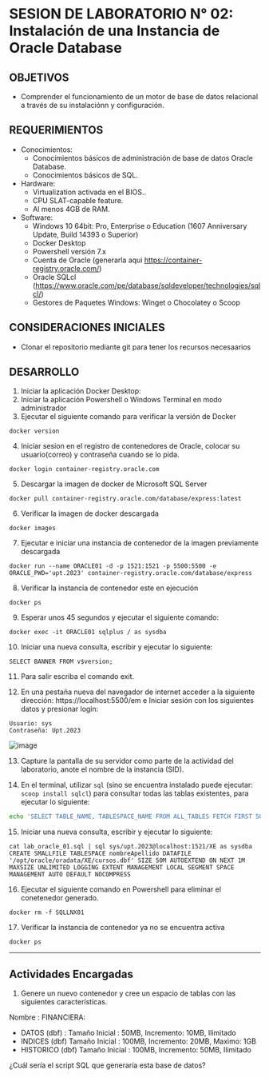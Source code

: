 # SESION DE LABORATORIO N° 02: Instalación de una Instancia de Oracle Database

## OBJETIVOS
  * Comprender el funcionamiento de un motor de base de datos relacional a través de su instalaciónn y configuración.

## REQUERIMIENTOS
  * Conocimientos: 
    - Conocimientos básicos de administración de base de datos Oracle Database.
    - Conocimientos básicos de SQL.
  * Hardware:
    - Virtualization activada en el BIOS..
    - CPU SLAT-capable feature.
    - Al menos 4GB de RAM.
  * Software:
    - Windows 10 64bit: Pro, Enterprise o Education (1607 Anniversary Update, Build 14393 o Superior)
    - Docker Desktop 
    - Powershell versión 7.x
    - Cuenta de Oracle (generarla aqui https://container-registry.oracle.com/)
    - Oracle SQLcl (https://www.oracle.com/pe/database/sqldeveloper/technologies/sqlcl/)
    - Gestores de Paquetes Windows: Winget o Chocolatey o Scoop

## CONSIDERACIONES INICIALES
  * Clonar el repositorio mediante git para tener los recursos necesaarios

## DESARROLLO
1. Iniciar la aplicación Docker Desktop:
2. Iniciar la aplicación Powershell o Windows Terminal en modo administrador 
3. Ejecutar el siguiente comando para verificar la versión de Docker
```
docker version
```
4. Iniciar sesion en el registro de contenedores de Oracle, colocar su usuario(correo) y contraseña cuando se lo pida. 
```
docker login container-registry.oracle.com
```
5. Descargar la imagen de docker de Microsoft SQL Server
```
docker pull container-registry.oracle.com/database/express:latest
```
6. Verificar la imagen de docker descargada
```
docker images
```
7. Ejecutar e iniciar una instancia de contenedor de la imagen previamente descargada
```
docker run --name ORACLE01 -d -p 1521:1521 -p 5500:5500 -e ORACLE_PWD='upt.2023' container-registry.oracle.com/database/express
```
8. Verificar la instancia de contenedor este en ejecución
```
docker ps
```
9. Esperar unos 45 segundos y ejecutar el siguiente comando:
```
docker exec -it ORACLE01 sqlplus / as sysdba
```
10. Iniciar una nueva consulta, escribir y ejecutar lo siguiente:
```
SELECT BANNER FROM v$version;
```
11. Para salir escriba el comando exit.

12. En una pestaña nueva del navegador de internet acceder a la siguiente dirección: https://localhost:5500/em e Iniciar sesión con los siguientes datos y presionar login:
```
Usuario: sys
Contraseña: Upt.2023
```
![image](https://github.com/UPT-FAING-EPIS/SI783_BDII/assets/10199939/e15f0849-78b0-41bc-b8fb-0253cf989e08)

13. Capture la pantalla de su servidor como parte de la actividad del laboratorio, anote el nombre de la instancia (SID).

14. En el terminal, utilizar `sql` (sino se encuentra instalado puede ejecutar: `scoop install sqlcl`) para consultar todas las tablas existentes, para ejecutar lo siguiente:
```Bash
echo 'SELECT TABLE_NAME, TABLESPACE_NAME FROM ALL_TABLES FETCH FIRST 50 ROWS ONLY;' | sql sys/upt.2023@localhost:1521/XE as sysdba
```
15. Iniciar una nueva consulta, escribir y ejecutar lo siguiente:
```
cat lab_oracle_01.sql | sql sys/upt.2023@localhost:1521/XE as sysdba
CREATE SMALLFILE TABLESPACE nombreApellido DATAFILE '/opt/oracle/oradata/XE/cursos.dbf' SIZE 50M AUTOEXTEND ON NEXT 1M MAXSIZE UNLIMITED LOGGING EXTENT MANAGEMENT LOCAL SEGMENT SPACE MANAGEMENT AUTO DEFAULT NOCOMPRESS
```
16. Ejecutar el siguiente comando en Powershell para eliminar el conetenedor generado.
```
docker rm -f SQLLNX01
```
17. Verificar la instancia de contenedor ya no se encuentra activa
```
docker ps
```
---
## Actividades Encargadas
1. Genere un nuevo contenedor y cree un espacio de tablas con las siguientes características.

Nombre : FINANCIERA:

- DATOS (dbf) : Tamaño Inicial : 50MB, Incremento: 10MB, Ilimitado
- INDICES (dbf) Tamaño Inicial : 100MB, Incremento: 20MB, Maximo: 1GB
- HISTORICO (dbf) Tamaño Inicial : 100MB, Incremento: 50MB, Ilimitado

¿Cuál sería el script SQL que generaría esta base de datos?

